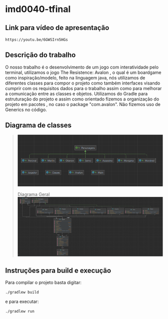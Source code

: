 # imd0040-tfinal

## Link para vídeo de apresentação
``` 
https://youtu.be/6GWSIrn5HGs
```
 

## Descrição do trabalho

 O nosso trabalho é o desenvolvimento de um jogo com interatividade pelo terminal, utilizamos o jogo The Resistence: 
 Avalon , o qual é um boardgame como inspiração/modelo, feito na linguagem java, nós utilizamos de diferentes classes
 para compor o projeto como também interfaces visando cumprir com os requisitos dados para o trabalho
 assim como para melhorar a comunicação entre as classes e objetos. Utilizamos do Gradle para estruturação do projeto 
 e assim como orientado fizemos a organização do projeto em pacotes , no caso o package "com.avalon". Não fizemos uso
 de Generics no código.

## Diagrama de classes
> ![img.png](img.png)
> 
> Diagrama Geral
> ![img_1.png](img_1.png)

## Instruções para build e execução

Para compilar o projeto basta digitar:
``` 
./gradlew build
```
e para executar: 
```
./gradlew run
```